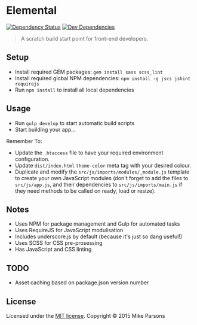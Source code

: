 # Elemental

[![Dependency Status](https://david-dm.org/schnipz/pretty-focus.svg)](https://david-dm.org/schnipz/elemental)
[![Dev Dependencies](https://david-dm.org/schnipz/pretty-focus/dev-status.svg)](https://david-dm.org/schnipz/elemental#info=devDependencies)

> A scratch build start point for front-end developers.

## Setup

- Install required GEM packages: `gem install sass scss_lint`
- Install required global NPM dependencies: `npm install -g jscs jshint requirejs`
- Run `npm install` to install all local dependencies

## Usage

- Run `gulp develop` to start automatic build scripts
- Start building your app...

Remember To:

- Update the `.htaccess` file to have your required environment configuration.
- Update `dist/index.html` `theme-color` meta tag with your desired colour.
- Duplicate and modify the `src/js/imports/modules/_module.js` template to create your own JavaScript modules (don't forget to add the files to `src/js/app.js`, and their dependencies to `src/js/imports/main.js` if they need methods to be called on ready, load or resize).

## Notes

- Uses NPM for package management and Gulp for automated tasks
- Uses RequireJS for JavaScript modulisation
- Includes underscore.js by default (because it's just so dang useful!)
- Uses SCSS for CSS pre-prosessing
- Has JavaScript and CSS linting

## TODO

- Asset caching based on package.json version number

## License
Licensed under the [MIT license](LICENSE).
Copyright &copy; 2015 Mike Parsons